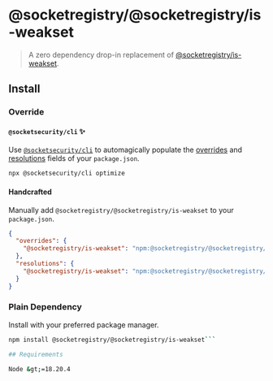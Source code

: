 # @socketregistry/@socketregistry/is-weakset

> A zero dependency drop-in replacement of
> [@socketregistry/is-weakset](https://www.npmjs.com/package/@socketregistry/is-weakset).

## Install

### Override

#### `@socketsecurity/cli` :sparkles:

Use [`@socketsecurity/cli`](https://www.npmjs.com/package/@socketsecurity/cli)
to automagically populate the
[overrides](https://docs.npmjs.com/cli/v9/configuring-npm/package-json#overrides)
and [resolutions](https://yarnpkg.com/configuration/manifest#resolutions) fields
of your `package.json`.

```sh
npx @socketsecurity/cli optimize
```

#### Handcrafted

Manually add `@socketregistry/@socketregistry/is-weakset` to your
`package.json`.

```json
{
  "overrides": {
    "@socketregistry/is-weakset": "npm:@socketregistry/@socketregistry/is-weakset@^1"
  },
  "resolutions": {
    "@socketregistry/is-weakset": "npm:@socketregistry/@socketregistry/is-weakset@^1"
  }
}
```

### Plain Dependency

Install with your preferred package manager.

````sh
npm install @socketregistry/@socketregistry/is-weakset```

## Requirements

Node &gt;=18.20.4
````
